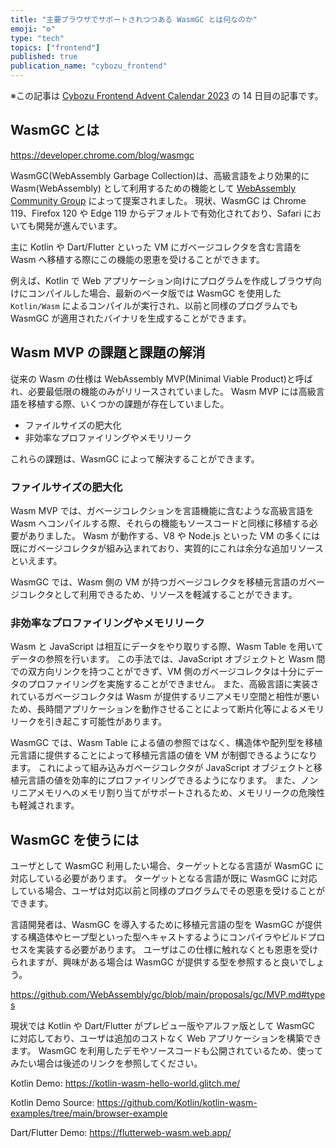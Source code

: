 ```yaml
---
title: "主要ブラウザでサポートされつつある WasmGC とは何なのか"
emoji: "⚙️"
type: "tech"
topics: ["frontend"]
published: true
publication_name: "cybozu_frontend"
---
```


※この記事は [Cybozu Frontend Advent Calendar 2023](https://adventar.org/calendars/9255) の 14 日目の記事です。

## WasmGC とは

https://developer.chrome.com/blog/wasmgc

WasmGC(WebAssembly Garbage Collection)は、高級言語をより効果的に Wasm(WebAssembly) として利用するための機能として [WebAssembly Community Group](https://www.w3.org/community/webassembly/) によって提案されました。
現状、WasmGC は Chrome 119、Firefox 120 や Edge 119 からデフォルトで有効化されており、Safari においても開発が進んでいます。

主に Kotlin や Dart/Flutter といった VM にガベージコレクタを含む言語を Wasm へ移植する際にこの機能の恩恵を受けることができます。

例えば、Kotlin で Web アプリケーション向けにプログラムを作成しブラウザ向けにコンパイルした場合、最新のベータ版では WasmGC を使用した `Kotlin/Wasm` によるコンパイルが実行され、以前と同様のプログラムでも WasmGC が適用されたバイナリを生成することができます。

## Wasm MVP の課題と課題の解消

従来の Wasm の仕様は WebAssembly MVP(Minimal Viable Product)と呼ばれ、必要最低限の機能のみがリリースされていました。
Wasm MVP には高級言語を移植する際、いくつかの課題が存在していました。

- ファイルサイズの肥大化
- 非効率なプロファイリングやメモリリーク

これらの課題は、WasmGC によって解決することができます。

### ファイルサイズの肥大化

Wasm MVP では、ガベージコレクションを言語機能に含むような高級言語を Wasm へコンパイルする際、それらの機能もソースコードと同様に移植する必要がありました。
Wasm が動作する、V8 や Node.js といった VM の多くには既にガベージコレクタが組み込まれており、実質的にこれは余分な追加リソースといえます。

WasmGC では、Wasm 側の VM が持つガベージコレクタを移植元言語のガベージコレクタとして利用できるため、リソースを軽減することができます。

### 非効率なプロファイリングやメモリリーク

Wasm と JavaScript は相互にデータをやり取りする際、Wasm Table を用いてデータの参照を行います。
この手法では、JavaScript オブジェクトと Wasm 間での双方向リンクを持つことができず、VM 側のガベージコレクタは十分にデータのプロファイリングを実施することができません。
また、高級言語に実装されているガベージコレクタは Wasm が提供するリニアメモリ空間と相性が悪いため、長時間アプリケーションを動作させることによって断片化等によるメモリリークを引き起こす可能性があります。

WasmGC では、Wasm Table による値の参照ではなく、構造体や配列型を移植元言語に提供することによって移植元言語の値を VM が制御できるようになります。
これによって組み込みガベージコレクタが JavaScript オブジェクトと移植元言語の値を効率的にプロファイリングできるようになります。
また、ノンリニアメモリへのメモリ割り当てがサポートされるため、メモリリークの危険性も軽減されます。

## WasmGC を使うには

ユーザとして WasmGC 利用したい場合、ターゲットとなる言語が WasmGC に対応している必要があります。
ターゲットとなる言語が既に WasmGC に対応している場合、ユーザは対応以前と同様のプログラムでその恩恵を受けることができます。

言語開発者は、WasmGC を導入するために移植元言語の型を WasmGC が提供する構造体やヒープ型といった型へキャストするようにコンパイラやビルドプロセスを実装する必要があります。
ユーザはこの仕様に触れなくとも恩恵を受けられますが、興味がある場合は WasmGC が提供する型を参照すると良いでしょう。

https://github.com/WebAssembly/gc/blob/main/proposals/gc/MVP.md#types

現状では Kotlin や Dart/Flutter がプレビュー版やアルファ版として WasmGC に対応しており、ユーザは追加のコストなく Web アプリケーションを構築できます。
WasmGC を利用したデモやソースコードも公開されているため、使ってみたい場合は後述のリンクを参照してください。

Kotlin Demo:
https://kotlin-wasm-hello-world.glitch.me/

Kotlin Demo Source:
https://github.com/Kotlin/kotlin-wasm-examples/tree/main/browser-example

Dart/Flutter Demo:
https://flutterweb-wasm.web.app/
